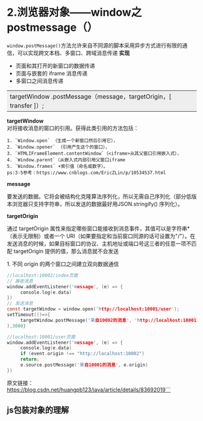 
# 2.浏览器对象——window之postmessage（）

`window.postMessage()`方法允许来自不同源的脚本采用异步方式进行有限的通信，可以实现跨文本档、多窗口、跨域消息传递
**实现**
+ 页面和其打开的新窗口的数据传递
+ 页面与嵌套的 iframe 消息传递
+ 多窗口之间消息传递

<table><tr><td bgcolor=#eee>
targetWindow .postMessage（message，targetOrigin，[ transfer ]）;
</td></tr></table>

**targetWindow**  
对将接收消息的窗口的引用。获得此类引用的方法包括：
```
1. `Window.open` （生成一个新窗口然后引用它），  
2. `Window.opener` （引用产生这个的窗口），  
3. `HTMLIFrameElement.contentWindow`（<iframe>从其父窗口引用嵌入式），  
4. `Window.parent`（从嵌入式内部引用父窗口iframe   
5. `Window.frames` +索引值（命名或数字）。    
ps:3-5参考：https://www.cnblogs.com/EricZLin/p/10534537.html
```
**message**

要发送的数据。它将会被结构化克隆算法序列化，所以无需自己序列化（部分低版本浏览器只支持字符串，所以发送的数据最好用JSON.stringify() 序列化）。

**targetOrigin**

通过 targetOrigin 属性来指定哪些窗口能接收到消息事件，其值可以是字符串*（表示无限制）或者一个 URI（如果要指定和当前窗口同源的话可设置为"/"）。在发送消息的时候，如果目标窗口的协议、主机地址或端口号这三者的任意一项不匹配 targetOrigin 提供的值，那么消息就不会发送

1. 不同 origin 的两个窗口之间建立双向数据通信  
```C
//localhost:10002/index页面
// 接收消息
window.addEventListener('message', (e) => {
     console.log(e.data)
})
// 发送消息
const targetWindow = window.open('http://localhost:10001/user');
setTimeout(()=>{
     targetWindow.postMessage('来自10002的消息', 'http://localhost:10001')
),3000}
```
```C
//localhost:10001/user页面
window.addEventListener('message', (e) => {
     console.log(e.data)
     if (event.origin !== "http://localhost:10002")
     return;
     e.source.postMessage('来自10001的消息', e.origin)
})
```
原文链接：https://blog.csdn.net/huangpb123/java/article/details/83692019```

## js包装对象的理解
